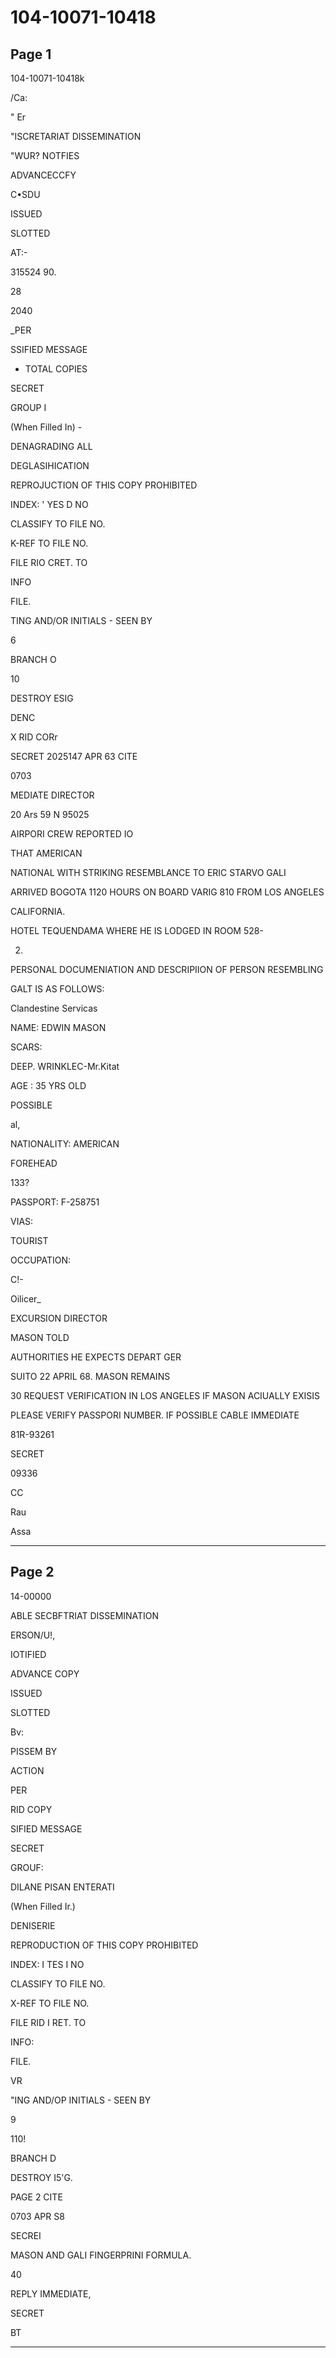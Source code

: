 # 104-10071-10418

## Page 1

104-10071-10418k

/Ca:

" Er

"ISCRETARIAT DISSEMINATION

"WUR? NOTFIES

ADVANCECCFY

C•SDU

ISSUED

SLOTTED

AT:-

315524 90.

28

2040

_PER

SSIFIED MESSAGE

- TOTAL COPIES

SECRET

GROUP I

(When Filled In) -

DENAGRADING ALL

DEGLASIHICATION

REPROJUCTION OF THIS COPY PROHIBITED

INDEX: ' YES D NO

CLASSIFY TO FILE NO.

K-REF TO FILE NO.

FILE RIO CRET. TO

INFO

FILE.

TING AND/OR INITIALS - SEEN BY

6

BRANCH O

10

DESTROY ESIG

DENC

X RID CORr

SECRET 2025147 APR 63 CITE

0703

MEDIATE DIRECTOR

20 Ars 59 N 95025

AIRPORI CREW REPORTED IO

THAT AMERICAN

NATIONAL WITH STRIKING RESEMBLANCE TO ERIC STARVO GALI

ARRIVED BOGOTA 1120 HOURS ON BOARD VARIG 810 FROM LOS ANGELES

CALIFORNIA.

HOTEL TEQUENDAMA WHERE HE IS LODGED IN ROOM 528-

2.

PERSONAL DOCUMENIATION AND DESCRIPIION OF PERSON RESEMBLING

GALT IS AS FOLLOWS:

Clandestine Servicas

NAME: EDWIN MASON

SCARS:

DEEP. WRINKLEC-Mr.Kitat

AGE : 35 YRS OLD

POSSIBLE

al,

NATIONALITY: AMERICAN

FOREHEAD

133?

PASSPORT: F-258751

VIAS:

TOURIST

OCCUPATION:

C!-

Oilicer_

EXCURSION DIRECTOR

MASON TOLD

AUTHORITIES HE EXPECTS DEPART GER

SUITO 22 APRIL 68. MASON REMAINS

30 REQUEST VERIFICATION IN LOS ANGELES IF MASON ACIUALLY EXISIS

PLEASE VERIFY PASSPORI NUMBER. IF POSSIBLE CABLE IMMEDIATE

81R-93261

SECRET

09336

CC

Rau

Assa

---

## Page 2

14-00000

ABLE SECBFTRIAT DISSEMINATION

ERSON/U!,

IOTIFIED

ADVANCE COPY

ISSUED

SLOTTED

Bv:

PISSEM BY

ACTION

PER

RID COPY

SIFIED MESSAGE

SECRET

GROUF:

DILANE PISAN ENTERATI

(When Filled Ir.)

DENISERIE

REPRODUCTION OF THIS COPY PROHIBITED

INDEX: I TES I NO

CLASSIFY TO FILE NO.

X-REF TO FILE NO.

FILE RID I RET. TO

INFO:

FILE.

VR

"ING AND/OP INITIALS - SEEN BY

9

110!

BRANCH D

DESTROY I5'G.

PAGE 2 CITE

0703 APR S8

SECREI

MASON AND GALI FINGERPRINI FORMULA.

40

REPLY IMMEDIATE,

SECRET

BT

---

